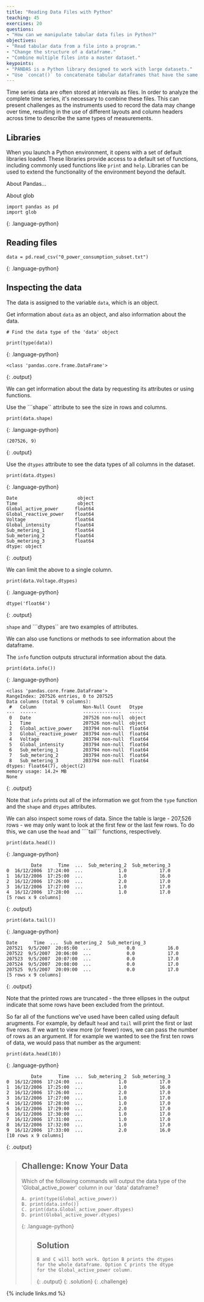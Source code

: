 ```yaml
---
title: "Reading Data Files with Python"
teaching: 45
exercises: 20
questions:
- "How can we manipulate tabular data files in Python?"
objectives:
- "Read tabular data from a file into a program."
- "Change the structure of a dataframe."
- "Combine multiple files into a master dataset."
keypoints:
- "PANDAS is a Python library designed to work with large datasets."
- "Use `concat()` to concatenate tabular dataframes that have the same structure."
---
```


Time series data are often stored at intervals as files. In order to analyze the complete time series, it's necessary to combine these files. This can present challenges as the instruments used to record the data may change over time, resulting in the use of different layouts and column headers across time to describe the same types of measurements.

## Libraries

When you launch a Python environment, it opens with a set of default libraries loaded. These libraries provide access to a default set of functions, including commonly used functions like ```print``` and ```help```. Libraries can be used to extend the functionality of the environment beyond the default.

About Pandas...

About glob


~~~
import pandas as pd
import glob
~~~
{: .language-python}

## Reading files

~~~
data = pd.read_csv("0_power_consumption_subset.txt")
~~~
{: .language-python}


## Inspecting the data

The data is assigned to the variable ```data```, which is an object.

Get information about ```data``` as an object, and also information about the data.

~~~
# Find the data type of the 'data' object

print(type(data))
~~~
{: .language-python}
~~~
<class 'pandas.core.frame.DataFrame'>
~~~
{: .output}

We can get information about the data by requesting its attributes or using functions.

Use the ```shape`` attribute to see the size in rows and columns.

~~~
print(data.shape)
~~~
{: .language-python}
~~~
(207526, 9)
~~~
{: .output}

Use the ```dtypes``` attribute to see the data types of all columns in the dataset.

~~~
print(data.dtypes)
~~~
{: .language-python}
~~~
Date                      object
Time                      object
Global_active_power      float64
Global_reactive_power    float64
Voltage                  float64
Global_intensity         float64
Sub_metering_1           float64
Sub_metering_2           float64
Sub_metering_3           float64
dtype: object
~~~
{: .output}

We can limit the above to a single column.

~~~
print(data.Voltage.dtypes)
~~~
{: .language-python}
~~~
dtype('float64')
~~~
{: .output}

```shape``` and ```dtypes`` are two examples of attributes.

We can also use functions or methods to see information about the dataframe.

The ```info``` function outputs structural information about the data.

~~~
print(data.info())
~~~
{: .language-python}
~~~
<class 'pandas.core.frame.DataFrame'>
RangeIndex: 207526 entries, 0 to 207525
Data columns (total 9 columns):
 #   Column                 Non-Null Count   Dtype  
---  ------                 --------------   -----  
 0   Date                   207526 non-null  object 
 1   Time                   207526 non-null  object 
 2   Global_active_power    203794 non-null  float64
 3   Global_reactive_power  203794 non-null  float64
 4   Voltage                203794 non-null  float64
 5   Global_intensity       203794 non-null  float64
 6   Sub_metering_1         203794 non-null  float64
 7   Sub_metering_2         203794 non-null  float64
 8   Sub_metering_3         203794 non-null  float64
dtypes: float64(7), object(2)
memory usage: 14.2+ MB
None
~~~
{: .output}

Note that ```info``` prints out all of the information we got from the ```type``` function and the ```shape``` and ```dtypes``` attributes. 

We can also inspect some rows of data. Since the table is large - 207,526 rows - we may only want to look at the first few or the last few rows. To do this, we can use the ```head``` and ````tail``` functions, respectively.

~~~
print(data.head())
~~~
{: .language-python}
~~~
         Date      Time  ...  Sub_metering_2  Sub_metering_3
0  16/12/2006  17:24:00  ...             1.0            17.0
1  16/12/2006  17:25:00  ...             1.0            16.0
2  16/12/2006  17:26:00  ...             2.0            17.0
3  16/12/2006  17:27:00  ...             1.0            17.0
4  16/12/2006  17:28:00  ...             1.0            17.0
[5 rows x 9 columns]
~~~
{: .output}

~~~
print(data.tail())
~~~
{: .language-python}
~~~
Date      Time  ...  Sub_metering_2  Sub_metering_3
207521  9/5/2007  20:05:00  ...             0.0            16.0
207522  9/5/2007  20:06:00  ...             0.0            17.0
207523  9/5/2007  20:07:00  ...             0.0            17.0
207524  9/5/2007  20:08:00  ...             0.0            17.0
207525  9/5/2007  20:09:00  ...             0.0            17.0
[5 rows x 9 columns]
~~~
{: .output}

Note that the printed rows are truncated - the three ellipses in the output indicate that some rows have been excluded from the printout.

So far all of the functions we've used have been called using default arugments. For example, by default ```head``` and ```tail``` will
print the first or last five rows. If we want to view more (or fewer) rows, we can pass the number of rows as an argument. If for example
we wanted to see the first ten rows of data, we would pass that number as the argument:

~~~
print(data.head(10))
~~~
{: .language-python}
~~~
         Date      Time  ...  Sub_metering_2  Sub_metering_3
0  16/12/2006  17:24:00  ...             1.0            17.0
1  16/12/2006  17:25:00  ...             1.0            16.0
2  16/12/2006  17:26:00  ...             2.0            17.0
3  16/12/2006  17:27:00  ...             1.0            17.0
4  16/12/2006  17:28:00  ...             1.0            17.0
5  16/12/2006  17:29:00  ...             2.0            17.0
6  16/12/2006  17:30:00  ...             1.0            17.0
7  16/12/2006  17:31:00  ...             1.0            17.0
8  16/12/2006  17:32:00  ...             1.0            17.0
9  16/12/2006  17:33:00  ...             2.0            16.0
[10 rows x 9 columns]
~~~
{: .output}

> ## Challenge: Know Your Data
>
> Which of the following commands will output the data type
> of the 'Global\_active\_power' column in our 'data' dataframe?
>
> ~~~
> A. print(type(Global_active_power))
> B. print(data.info())
> C. print(data.Global_active_power.dtypes)
> D. print(Global_active_power.dtypes)
> ~~~
> {: .language-python}
>
> > ## Solution
> > ~~~
> > B and C will both work. Option B prints the dtypes 
> > for the whole dataframe. Option C prints the dtype
> > for the Global_active_power column.
> > ~~~
> > {: .output}
> {: .solution}
{: .challenge}

{% include links.md %}

